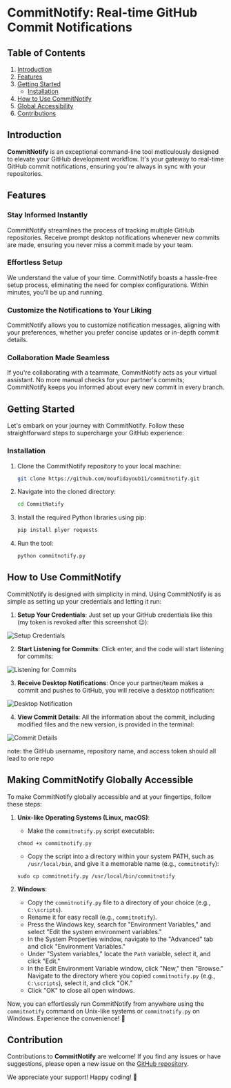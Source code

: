 # CommitNotify: Real-time GitHub Commit Notifications

## Table of Contents
1. [Introduction](#introduction)
2. [Features](#features)
3. [Getting Started](#getting-started)
    - [Installation](#installation)
4. [How to Use CommitNotify](#how-to-use-commitnotify)
5. [Global Accessibility](#making-commitnotify-globally-accessible)
6. [Contributions](#contributions)

## Introduction
**CommitNotify** is an exceptional command-line tool meticulously designed to elevate your GitHub development workflow. It's your gateway to real-time GitHub commit notifications, ensuring you're always in sync with your repositories.

## Features

### Stay Informed Instantly
CommitNotify streamlines the process of tracking multiple GitHub repositories. Receive prompt desktop notifications whenever new commits are made, ensuring you never miss a commit made by your team.

### Effortless Setup
We understand the value of your time. CommitNotify boasts a hassle-free setup process, eliminating the need for complex configurations. Within minutes, you'll be up and running.

### Customize the Notifications to Your Liking
CommitNotify allows you to customize notification messages, aligning with your preferences, whether you prefer concise updates or in-depth commit details.

### Collaboration Made Seamless
If you're collaborating with a teammate, CommitNotify acts as your virtual assistant. No more manual checks for your partner's commits; CommitNotify keeps you informed about every new commit in every branch.

## Getting Started
Let's embark on your journey with CommitNotify. Follow these straightforward steps to supercharge your GitHub experience:

### Installation
1. Clone the CommitNotify repository to your local machine:
   ```sh
   git clone https://github.com/moufidayoub11/commitnotify.git
   ```
2. Navigate into the cloned directory:
   ```sh
   cd CommitNotify
   ```

3. Install the required Python libraries using pip:
   ```sh
   pip install plyer requests
   ```

4. Run the tool:
   ```sh
   python commitnotify.py
   ```

## How to Use CommitNotify
CommitNotify is designed with simplicity in mind.
Using CommitNotify is as simple as setting up your credentials and letting it run:

1. **Setup Your Credentials**: Just set up your GitHub credentials like this (my token is revoked after this screenshot :wink:):

![Setup Credentials](https://cdn.discordapp.com/attachments/1063905508693651539/1142392357807984720/setup.png)

2. **Start Listening for Commits**: Click enter, and the code will start listening for commits:

![Listening for Commits](https://cdn.discordapp.com/attachments/1063905508693651539/1142392506366054440/listening.png)

3. **Receive Desktop Notifications**: Once your partner/team makes a commit and pushes to GitHub, you will receive a desktop notification:

![Desktop Notification](https://cdn.discordapp.com/attachments/1063905508693651539/1142392803515711488/commitNotification.png)

4. **View Commit Details**: All the information about the commit, including modified files and the new version, is provided in the terminal:

![Commit Details](https://cdn.discordapp.com/attachments/1063905508693651539/1142392984537677834/commitTerminal.png)

note: the GitHub username, repository name, and access token should all lead to one repo

## Making CommitNotify Globally Accessible <a name="making-commitnotify-globally-accessible"></a>
To make CommitNotify globally accessible and at your fingertips, follow these steps:

1. **Unix-like Operating Systems (Linux, macOS)**:
   - Make the `commitnotify.py` script executable:
   ```
   chmod +x commitnotify.py
   ```
   - Copy the script into a directory within your system PATH, such as `/usr/local/bin`, and give it a memorable name (e.g., `commitnotify`):
   ```
   sudo cp commitnotify.py /usr/local/bin/commitnotify
   ```

2. **Windows**:
   - Copy the `commitnotify.py` file to a directory of your choice (e.g., `C:\scripts`).
   - Rename it for easy recall (e.g., `commitnotify`).
   - Press the Windows key, search for "Environment Variables," and select "Edit the system environment variables."
   - In the System Properties window, navigate to the "Advanced" tab and click "Environment Variables."
   - Under "System variables," locate the `Path` variable, select it, and click "Edit."
   - In the Edit Environment Variable window, click "New," then "Browse." Navigate to the directory where you copied `commitnotify.py` (e.g., `C:\scripts`), select it, and click "OK."
   - Click "OK" to close all open windows.

Now, you can effortlessly run CommitNotify from anywhere using the `commitnotify` command on Unix-like systems or `commitnotify.py` on Windows. Experience the convenience! 🚀

## Contribution <a name="contributions"></a>

Contributions to **CommitNotify** are welcome! If you find any issues or have suggestions, please open a new issue on the [GitHub repository](https://github.com/moufidayoub11/commitnotify/issues).

We appreciate your support! Happy coding! 🚀
